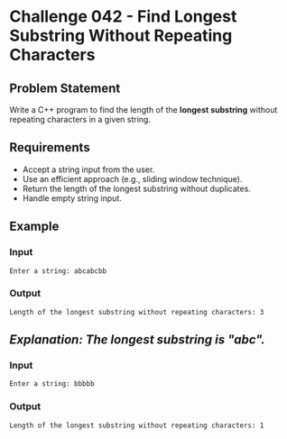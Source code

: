 # Challenge 042 - Find Longest Substring Without Repeating Characters

## Problem Statement

Write a C++ program to find the length of the **longest substring** without repeating characters in a given string.

## Requirements

- Accept a string input from the user.
- Use an efficient approach (e.g., sliding window technique).
- Return the length of the longest substring without duplicates.
- Handle empty string input.

## Example

### Input
```
Enter a string: abcabcbb
```
### Output
```
Length of the longest substring without repeating characters: 3
```
_Explanation: The longest substring is "abc"._
---
### Input
```
Enter a string: bbbbb
```
### Output
```
Length of the longest substring without repeating characters: 1
```